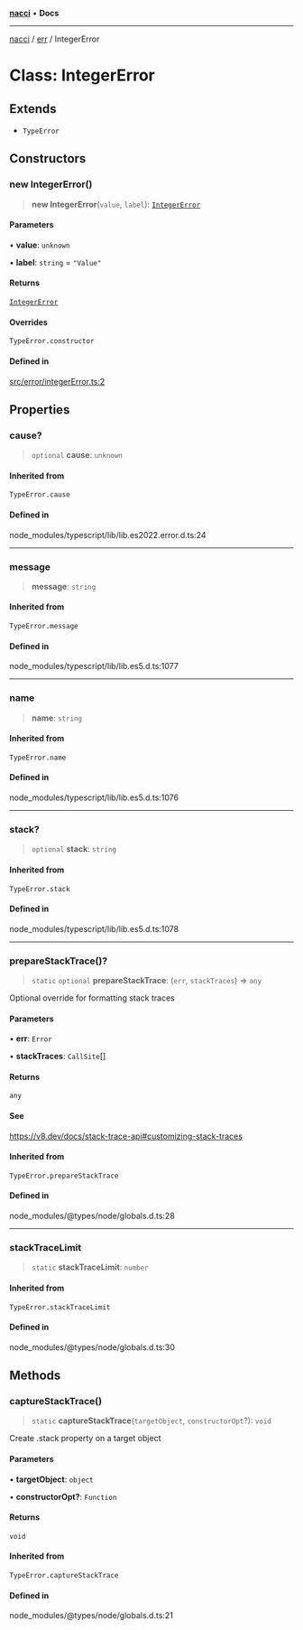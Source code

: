 [**nacci**](../../../README.md) • **Docs**

***

[nacci](../../../README.md) / [err](../README.md) / IntegerError

# Class: IntegerError

## Extends

- `TypeError`

## Constructors

### new IntegerError()

> **new IntegerError**(`value`, `label`): [`IntegerError`](IntegerError.md)

#### Parameters

• **value**: `unknown`

• **label**: `string` = `"Value"`

#### Returns

[`IntegerError`](IntegerError.md)

#### Overrides

`TypeError.constructor`

#### Defined in

[src/error/integerError.ts:2](https://github.com/havelessbemore/nacci/blob/c935ac2e44daa562932932808e6c68b5725c7123/src/error/integerError.ts#L2)

## Properties

### cause?

> `optional` **cause**: `unknown`

#### Inherited from

`TypeError.cause`

#### Defined in

node\_modules/typescript/lib/lib.es2022.error.d.ts:24

***

### message

> **message**: `string`

#### Inherited from

`TypeError.message`

#### Defined in

node\_modules/typescript/lib/lib.es5.d.ts:1077

***

### name

> **name**: `string`

#### Inherited from

`TypeError.name`

#### Defined in

node\_modules/typescript/lib/lib.es5.d.ts:1076

***

### stack?

> `optional` **stack**: `string`

#### Inherited from

`TypeError.stack`

#### Defined in

node\_modules/typescript/lib/lib.es5.d.ts:1078

***

### prepareStackTrace()?

> `static` `optional` **prepareStackTrace**: (`err`, `stackTraces`) => `any`

Optional override for formatting stack traces

#### Parameters

• **err**: `Error`

• **stackTraces**: `CallSite`[]

#### Returns

`any`

#### See

https://v8.dev/docs/stack-trace-api#customizing-stack-traces

#### Inherited from

`TypeError.prepareStackTrace`

#### Defined in

node\_modules/@types/node/globals.d.ts:28

***

### stackTraceLimit

> `static` **stackTraceLimit**: `number`

#### Inherited from

`TypeError.stackTraceLimit`

#### Defined in

node\_modules/@types/node/globals.d.ts:30

## Methods

### captureStackTrace()

> `static` **captureStackTrace**(`targetObject`, `constructorOpt`?): `void`

Create .stack property on a target object

#### Parameters

• **targetObject**: `object`

• **constructorOpt?**: `Function`

#### Returns

`void`

#### Inherited from

`TypeError.captureStackTrace`

#### Defined in

node\_modules/@types/node/globals.d.ts:21
